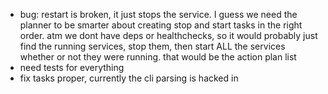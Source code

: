 - bug: restart is broken, it just stops the service. I guess we need the planner to be smarter about creating stop and start tasks in the right order. atm we dont have deps or healthchecks, so it would probably just find the running services, stop them, then start ALL the services whether or not they were running. that would be the action plan list
- need tests for everything
- fix tasks proper, currently the cli parsing is hacked in
